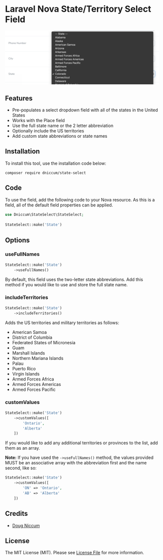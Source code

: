 # Laravel Nova State/Territory Select Field

![Image 1](./screenshots/screenshot-1.png "State Select input")

## Features

* Pre-populates a select dropdown field with all of the states in the United States 
* Works with the Place field
* Use the full state name or the 2 letter abbreviation
* Optionally include the US territories
* Add custom state abbreviations or state names

## Installation

To install this tool, use the installation code below:

```
composer require dniccum/state-select
```

## Code

To use the field, add the following code to your Nova resource. As this is a field, all of the default field properties can be applied.

```php
use Dniccum\StateSelect\StateSelect;

StateSelect::make('State')
```

## Options

### useFullNames

```php
StateSelect::make('State')
    ->useFullNames()
```

By default, this field uses the two-letter state abbreviations. Add this method if you would like to use and store the full state name.

### includeTerritories

```php
StateSelect::make('State')
    ->includeTerritories()
```

Adds the US territories and military territories as follows:

* American Samoa
* District of Columbia
* Federated States of Micronesia
* Guam
* Marshall Islands
* Northern Mariana Islands
* Palau
* Puerto Rico
* Virgin Islands
* Armed Forces Africa
* Armed Forces Americas
* Armed Forces Pacific

### customValues

```php
StateSelect::make('State')
    ->customValues([
        'Ontario',
        'Alberta'
    ])
```

If you would like to add any additional territories or provinces to the list, add them as an array.

**Note:** If you have used the `->useFullNames()` method, the values provided MUST be an associative array with the abbreviation first and the name second, like so:

```php
StateSelect::make('State')
    ->customValues([
        'ON' => 'Ontario',
        'AB' => 'Alberta'
    ])
```

## Credits

* [Doug Niccum](https://github.com/dniccum)

## License

The MIT License (MIT). Please see [License File](./LICENSE) for more information.
